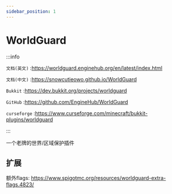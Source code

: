 ```yaml
---
sidebar_position: 1
---
```


# WorldGuard

:::info

`文档(英文)` :https://worldguard.enginehub.org/en/latest/index.html

`文档(中文)` :https://snowcutieowo.github.io/WorldGuard

`Bukkit` :https://dev.bukkit.org/projects/worldguard

`GitHub` :https://github.com/EngineHub/WorldGuard

`curseforge` :https://www.curseforge.com/minecraft/bukkit-plugins/worldguard

:::

一个老牌的世界/区域保护插件

## 扩展

额外flags: https://www.spigotmc.org/resources/worldguard-extra-flags.4823/
